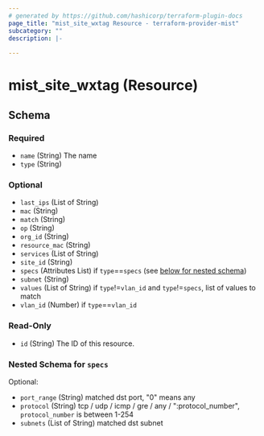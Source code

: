 ```yaml
---
# generated by https://github.com/hashicorp/terraform-plugin-docs
page_title: "mist_site_wxtag Resource - terraform-provider-mist"
subcategory: ""
description: |-
  
---
```


# mist_site_wxtag (Resource)





<!-- schema generated by tfplugindocs -->
## Schema

### Required

- `name` (String) The name
- `type` (String)

### Optional

- `last_ips` (List of String)
- `mac` (String)
- `match` (String)
- `op` (String)
- `org_id` (String)
- `resource_mac` (String)
- `services` (List of String)
- `site_id` (String)
- `specs` (Attributes List) if `type`==`specs` (see [below for nested schema](#nestedatt--specs))
- `subnet` (String)
- `values` (List of String) if `type`!=`vlan_id` and `type`!=`specs`, list of values to match
- `vlan_id` (Number) if `type`==`vlan_id`

### Read-Only

- `id` (String) The ID of this resource.

<a id="nestedatt--specs"></a>
### Nested Schema for `specs`

Optional:

- `port_range` (String) matched dst port, "0" means any
- `protocol` (String) tcp / udp / icmp / gre / any / ":protocol_number", `protocol_number` is between 1-254
- `subnets` (List of String) matched dst subnet
